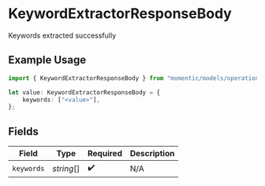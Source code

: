 # KeywordExtractorResponseBody

Keywords extracted successfully

## Example Usage

```typescript
import { KeywordExtractorResponseBody } from "momentic/models/operations";

let value: KeywordExtractorResponseBody = {
    keywords: ["<value>"],
};
```

## Fields

| Field              | Type               | Required           | Description        |
| ------------------ | ------------------ | ------------------ | ------------------ |
| `keywords`         | *string*[]         | :heavy_check_mark: | N/A                |
